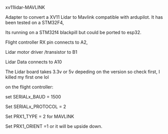 xv11lidar-MAVLINK 

Adapter to convert a XV11 Lidar to Mavlink compatible with ardupilot. It has been tested on a STM32F4,

Its running on a STM32f4 blackpill but could be ported to esp32.

Flight controller RX pin connects to A2,

Lidar motor driver /transistor to B1

Lidar Data connects to A10

The Lidar board takes 3.3v or 5v depeding on the version so check first, I killed my first one lol

on the flight controller:

set SERIALx_BAUD = 1500

Set SERIALx_PROTOCOL = 2

Set PRX1_TYPE = 2 for MAVLINK

Set PRX1_ORIENT =1 or it will be upside down.
